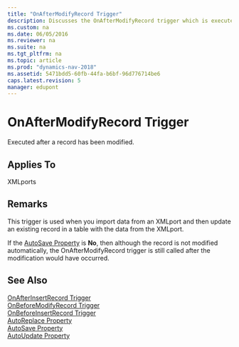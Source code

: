 ```yaml
---
title: "OnAfterModifyRecord Trigger"
description: Discusses the OnAfterModifyRecord trigger which is executed after a record is modified and applies to XMLports.
ms.custom: na
ms.date: 06/05/2016
ms.reviewer: na
ms.suite: na
ms.tgt_pltfrm: na
ms.topic: article
ms.prod: "dynamics-nav-2018"
ms.assetid: 5471bdd5-60fb-44fa-b6bf-96d776714be6
caps.latest.revision: 5
manager: edupont
---
```

# OnAfterModifyRecord Trigger
Executed after a record has been modified.  
  
## Applies To  
 XMLports  
  
## Remarks  
 This trigger is used when you import data from an XMLport and then update an existing record in a table with the data from the XMLport.  
  
 If the [AutoSave Property](AutoSave-Property.md) is **No**, then although the record is not modified automatically, the OnAfterModifyRecord trigger is still called after the modification would have occurred.  
  
## See Also  
 [OnAfterInsertRecord Trigger](OnAfterInsertRecord-Trigger.md)   
 [OnBeforeModifyRecord Trigger](OnBeforeModifyRecord-Trigger.md)   
 [OnBeforeInsertRecord Trigger](OnBeforeInsertRecord-Trigger.md)   
 [AutoReplace Property](AutoReplace-Property.md)   
 [AutoSave Property](AutoSave-Property.md)   
 [AutoUpdate Property](AutoUpdate-Property.md)